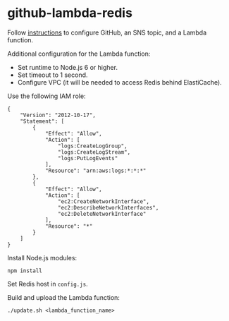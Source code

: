# github-lambda-redis

Follow [instructions](https://aws.amazon.com/blogs/compute/dynamic-github-actions-with-aws-lambda/)
to configure GitHub, an SNS topic, and a Lambda function.

Additional configuration for the Lambda function:
* Set runtime to Node.js 6 or higher.
* Set timeout to 1 second.
* Configure VPC (it will be needed to access Redis behind ElastiCache).

Use the following IAM role:
```
{
    "Version": "2012-10-17",
    "Statement": [
        {
            "Effect": "Allow",
            "Action": [
                "logs:CreateLogGroup",
                "logs:CreateLogStream",
                "logs:PutLogEvents"
            ],
            "Resource": "arn:aws:logs:*:*:*"
        },
        {
            "Effect": "Allow",
            "Action": [
                "ec2:CreateNetworkInterface",
                "ec2:DescribeNetworkInterfaces",
                "ec2:DeleteNetworkInterface"
            ],
            "Resource": "*"
        }
    ]
}
```

Install Node.js modules:
```
npm install
```
Set Redis host in `config.js`.

Build and upload the Lambda function:
```
./update.sh <lambda_function_name>
```
